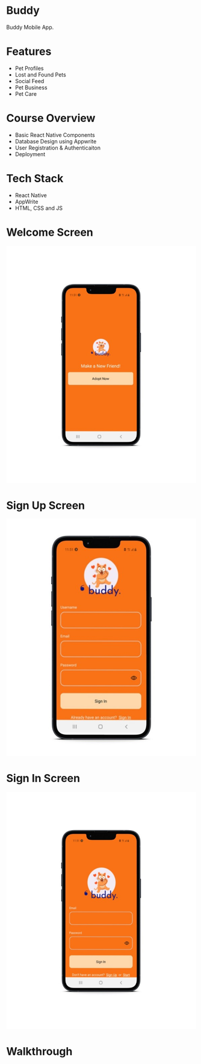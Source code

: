 # Buddy
Buddy Mobile App.

# Features
* Pet Profiles
* Lost and Found Pets
* Social Feed
* Pet Business
* Pet Care

# Course Overview
* Basic React Native Components
* Database Design using Appwrite
* User Registration & Authenticaiton
* Deployment

# Tech Stack
* React Native
* AppWrite
* HTML, CSS and JS

# Welcome Screen
<img src="assets/screenshots/welcomescreen.jpg">  

# Sign Up Screen
<img src="assets/screenshots/signupscreen.jpg">  

# Sign In Screen
<img src="assets/screenshots/signinscreen.jpg">  

# Walkthrough
 